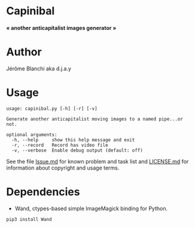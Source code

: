 # Capinibal
#### « another anticapitalist images generator »

# Author
Jérôme Blanchi aka d.j.a.y


# Usage
```
usage: capinibal.py [-h] [-r] [-v]

Generate another anticapitalist moving images to a named pipe...or not.

optional arguments:
  -h, --help     show this help message and exit
  -r, --record   Record has video file
  -v, --verbose  Enable debug output (default: off)
```

See the file [Issue.md](Issues.md) for known problem and task list and [LICENSE.md](LICENSE.md)
for information about copyright and usage terms.

# Dependencies
* Wand, ctypes-based simple ImageMagick binding for Python.
```
pip3 install Wand
```
